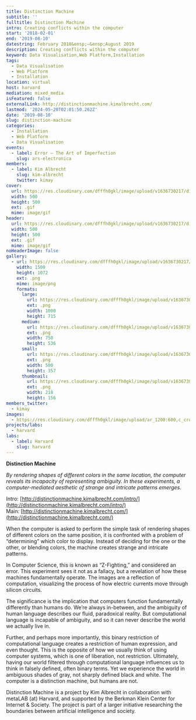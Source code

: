```yaml
---
title: Distinction Machine
subtitle: ''
fulltitle: Distinction Machine
intro: Creating conflicts within the computer
start: '2018-02-01'
end: '2019-08-10'
datestring: February 2018&ensp;–&ensp;August 2019
description: Creating conflicts within the computer
keyword: Data Visualisation,Web Platform,Installation
tags:
  - Data Visualisation
  - Web Platform
  - Installation
location: virtual
host: harvard
mediation: mixed_media
isFeatured: false
externalLink: http://distinctionmachine.kimalbrecht.com/
lastmod: '2024-05-20T02:01:50.262Z'
date: '2019-08-10'
slug: distinction-machine
categories:
  - Installation
  - Web Platform
  - Data Visualisation
events:
  - label: Error – The Art of Imperfection
    slug: ars-electronica
members:
  - label: Kim Albrecht
    slug: kim-albrecht
    twitter: kimay
cover:
  url: https://res.cloudinary.com/dfffh0gkl/image/upload/v1636730217/distinctionmachine1_68e71e2308.gif
  width: 500
  height: 500
  ext: .gif
  mime: image/gif
header:
  url: https://res.cloudinary.com/dfffh0gkl/image/upload/v1636730217/distinctionmachine1_68e71e2308.gif
  width: 500
  height: 500
  ext: .gif
  mime: image/gif
noHeaderImage: false
gallery:
  - url: https://res.cloudinary.com/dfffh0gkl/image/upload/v1636730217/distinctionmachine2_ca25edf3fa.png
    width: 1500
    height: 1072
    ext: .png
    mime: image/png
    formats:
      large:
        url: https://res.cloudinary.com/dfffh0gkl/image/upload/v1636730218/large_distinctionmachine2_ca25edf3fa.png
        ext: .png
        width: 1000
        height: 715
      medium:
        url: https://res.cloudinary.com/dfffh0gkl/image/upload/v1636730219/medium_distinctionmachine2_ca25edf3fa.png
        ext: .png
        width: 750
        height: 536
      small:
        url: https://res.cloudinary.com/dfffh0gkl/image/upload/v1636730219/small_distinctionmachine2_ca25edf3fa.png
        ext: .png
        width: 500
        height: 357
      thumbnail:
        url: https://res.cloudinary.com/dfffh0gkl/image/upload/v1636730217/thumbnail_distinctionmachine2_ca25edf3fa.png
        ext: .png
        width: 218
        height: 156
members_twitter:
  - kimay
images:
  - https://res.cloudinary.com/dfffh0gkl/image/upload/ar_1200:600,c_crop/c_limit,h_1200,w_600/v1636730217/distinctionmachine1_68e71e2308.jpg
projects/labs:
  - harvard
labs:
  - label: Harvard
    slug: harvard
---
```

**Distinction Machine**

*By rendering shapes of different colors in the same location, the computer reveals its incapacity of representing ambiguity. In these experiments, a computer-mediated aesthetic of strange and intricate patterns emerges.*

Intro: [http://distinctionmachine.kimalbrecht.com/intro/](http://distinctionmachine.kimalbrecht.com/intro/) <br />
Main: [http://distinctionmachine.kimalbrecht.com/](http://distinctionmachine.kimalbrecht.com/)

When the computer is asked to perform the simple task of rendering shapes of different colors on the same position, it is confronted with a problem of “determining” which color to display. Instead of deciding for the one or the other, or blending colors, the machine creates strange and intricate patterns.

In Computer Science, this is known as “Z-Fighting,” and considered an error. This experiment sees it not as a fallacy, but a revelation of how these machines fundamentally operate. The images are a reflection of computation, visualizing the process of how electric currents move through silicon circuits.

The significance is the implication that computers function fundamentally differently than humans do. We’re always in-between, and the ambiguity of human language describes our fluid, paradoxical reality. But computational language is incapable of ambiguity, and so it can never describe the world we actually live in.

Further, and perhaps more importantly, this binary restriction of computational language creates a restriction of human expression, and even thought. This is the opposite of how we usually think of using computer systems, which is one of liberation, not restriction. Ultimately, having our world filtered through computational language influences us to think in falsely defined, often binary terms. Yet we experience the world in ambiguous shades of gray, not sharply defined black and white. The computer is a distinction machine, but humans are not.


Distinction Machine is a project by Kim Albrecht in collaboration with metaLAB (at) Harvard, and supported by the Berkman Klein Center for Internet & Society. The project is part of a larger initiative researching the boundaries between artificial intelligence and society.
